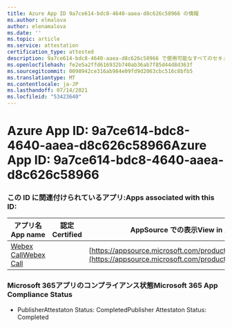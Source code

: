 ```yaml
---
title: Azure App ID 9a7ce614-bdc8-4640-aaea-d8c626c58966 の情報
ms.author: elmalova
author: elenamalova
ms.date: ''
ms.topic: article
ms.service: attestation
certification_type: attested
description: 9a7ce614-bdc8-4640-aaea-d8c626c58966 で使用可能なすべてのセキュリティおよびコンプライアンス情報。
ms.openlocfilehash: fe2e5a2ffd616932b740ab36ab7f85d44d8d363f
ms.sourcegitcommit: 0098942ce316ab984e09fd9d2063cbc516c8bfb5
ms.translationtype: MT
ms.contentlocale: ja-JP
ms.lasthandoff: 07/14/2021
ms.locfileid: "53423640"
---
```

# <a name="azure-app-id-9a7ce614-bdc8-4640-aaea-d8c626c58966"></a><span data-ttu-id="c482f-103">Azure App ID: 9a7ce614-bdc8-4640-aaea-d8c626c58966</span><span class="sxs-lookup"><span data-stu-id="c482f-103">Azure App ID: 9a7ce614-bdc8-4640-aaea-d8c626c58966</span></span>


### <a name="apps-associated-with-this-id"></a><span data-ttu-id="c482f-104">この ID に関連付けられているアプリ:</span><span class="sxs-lookup"><span data-stu-id="c482f-104">Apps associated with this ID:</span></span>
| <span data-ttu-id="c482f-105">**アプリ名**</span><span class="sxs-lookup"><span data-stu-id="c482f-105">**App name**</span></span> | <span data-ttu-id="c482f-106">**認定**</span><span class="sxs-lookup"><span data-stu-id="c482f-106">**Certified**</span></span> | <span data-ttu-id="c482f-107">**AppSource での表示**</span><span class="sxs-lookup"><span data-stu-id="c482f-107">**View in AppSource**</span></span> |
|-|-|-|
| [<span data-ttu-id="c482f-108">Webex Call</span><span class="sxs-lookup"><span data-stu-id="c482f-108">Webex Call</span></span>](https://docs.microsoft.com/en-us/microsoft-365-app-certification/forward/WA200001495) |  | [https://appsource.microsoft.com/product/office/WA200001495](https://appsource.microsoft.com/product/office/WA200001495) |

### <a name="microsoft-365-app-compliance-status"></a><span data-ttu-id="c482f-109">Microsoft 365アプリのコンプライアンス状態</span><span class="sxs-lookup"><span data-stu-id="c482f-109">Microsoft 365 App Compliance Status</span></span>
- <span data-ttu-id="c482f-110">PublisherAttestaton Status: Completed</span><span class="sxs-lookup"><span data-stu-id="c482f-110">Publisher Attestaton Status: Completed</span></span>

